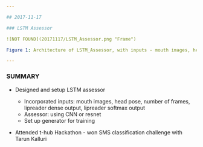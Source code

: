 ```yaml
---

## 2017-11-17

### LSTM Assessor

![NOT FOUND](20171117/LSTM_Assessor.png "Frame")

Figure 1: Architecture of LSTM_Assessor, with inputs - mouth images, head pose, number of frames, lipreader dense output, lipreader softmax output

---
```


### SUMMARY

- Designed and setup LSTM assessor
    - Incorporated inputs: mouth images, head pose, number of frames, lipreader dense output, lipreader softmax output
    - Assessor: using CNN or resnet
    - Set up generator for training

- Attended t-hub Hackathon - won SMS classification challenge with Tarun Kalluri

